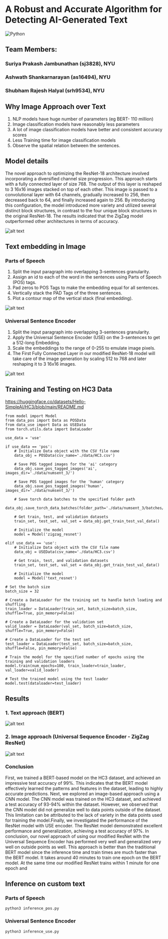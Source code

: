 # A Robust and Accurate Algorithm for Detecting AI-Generated Text

![Python](https://img.shields.io/badge/Python-3.10-blue)

## Team Members: 
### Suriya Prakash Jambunathan (sj3828), NYU
### Ashwath Shankarnarayan (as16494), NYU
### Shubham Rajesh Halyal (srh9534), NYU


## Why Image Approach over Text

1. NLP models have huge number of parameters (eg BERT- 110 million)
2. Image classification models have reasonably less parameters
3. A lot of image classification models have better and consistent accuracy scores
4. Less Training time for image classification models
5. Observe the spatial relation between the sentences.


## Model details

The novel approach to optimizing the ResNet-18 architecture involved incorporating a diversified channel size progression. This approach starts with a fully connected layer of size 768. The output of this layer is reshaped to 3 16x16 images stacked on top of each other. This image is passed to a convolutional layer with 64 channels, gradually increased to 256, then decreased back to 64, and finally increased again to 256. By introducing this configuration, the model introduced more variety and utilized several distinct block structures, in contrast to the four unique block structures in the original ResNet-18. The results indicated
that the ZigZag model outperformed other architectures in terms of accuracy.

![alt text](/results/ZigZagTextNet.png)

## Text embedding in Image

### Parts of Speech
1. Split the input paragraph into overlapping 3-sentences granularity.
2. Assign an id to each of the word in the sentences using Parts of Speech (POS) tags.
3. Pad zeros to POS Tags to make the embedding equal for all sentences.
4. Vertically stack the PAD Tags of the three sentences.
5. Plot a contour map of the vertical stack (final embedding).

![alt text](/results/text_embedding_sample.png)

### Universal Sentence Encoder
1. Split the input paragraph into overlapping 3-sentences granularity.
2. Apply the Universal Sentence Encoder (USE) on the 3-sentences to get a 512-long Embedding.
3. Scale the embeddings to the range of 0-255 to emulate image pixels.
4. The First Fully Connected Layer in our modified ResNet-18 model will take care of the image generation by scaling 512 to 768 and later reshaping it to 3 16x16 images.

![alt text](/results/text_embedding_use_sample.png)

## Training and Testing on HC3 Data

https://huggingface.co/datasets/Hello-SimpleAI/HC3/blob/main/README.md

```
from model import Model
from data_pos import Data as POSData
from data_use import Data as USEData
from torch.utils.data import DataLoader

use_data = 'use'

if use_data == 'pos':
    # Initialize Data object with the CSV file name
    data_obj = POSData(csv_name='./data/HC3.csv')

    # Save POS tagged images for the 'ai' category
    data_obj.save_pos_tagged_images('ai', images_dir='./data/numsent_3/')

    # Save POS tagged images for the 'human' category
    data_obj.save_pos_tagged_images('human', images_dir='./data/numsent_3/')

    # Save torch data batches to the specified folder path
    data_obj.save_torch_data_batches(folder_path='./data/numsent_3/batches/')

    # Get train, test, and validation datasets
    train_set, test_set, val_set = data_obj.get_train_test_val_data()

    # Initialize the model
    model = Model('zigzag_resnet')

elif use_data == 'use':
    # Initialize Data object with the CSV file name
    data_obj = USEData(csv_name='./data/HC3.csv')

    # Get train, test, and validation datasets
    train_set, test_set, val_set = data_obj.get_train_test_val_data()

    # Initialize the model
    model = Model('text_resnet')

# Set the batch size
batch_size = 32

# Create a DataLoader for the training set to handle batch loading and shuffling
train_loader = DataLoader(train_set, batch_size=batch_size, shuffle=True, pin_memory=False)

# Create a DataLoader for the validation set
valid_loader = DataLoader(val_set, batch_size=batch_size, shuffle=True, pin_memory=False)

# Create a DataLoader for the test set
test_loader = DataLoader(test_set, batch_size=batch_size, shuffle=False, pin_memory=False)

# Train the model for the specified number of epochs using the training and validation loaders
model.train(num_epochs=100, train_loader=train_loader, val_loader=valid_loader)

# Test the trained model using the test loader
model.test(dataloader=test_loader)

```
## Results 

### 1. Text approach (BERT) 

![alt text](/results/bert_model_inference.jpg)

### 2. Image approach (Universal Sequence Encoder - ZigZag ResNet)

![alt text](/results/use_model_inference.png)

### Conclusion

First, we trained a BERT-based model on the HC3 dataset, and achieved an impressive test accuracy of 99%. This indicates that the BERT model effectively learned the patterns and features in the dataset, leading to highly accurate predictions. Next, we explored an image-based approach using a CNN model. The CNN model was trained on the HC3 dataset, and achieved a test accuracy of 93-94% within the dataset. However, we observed that the CNN model did not generalize well to data points outside of the dataset. This limitation can be attributed to the lack of variety in the data points used for training the model.Finally, we investigated
the performance of the ResNet model with USE encoder. The ResNet model demonstrated excellent performance and generalization, achieving a test accuracy of 97%. In conclusion, our novel approach of using our modified ResNet with the Universal Sequence Encoder has performed very well and generalized very well on outside points as well. This approach is better than the traditional BERT model since the inference time and train times are much faster than the BERT model. It takes around 40 minutes to train one epoch on the BERT model. At the same time our modified ResNet trains within 1 minute for one epoch and


## Inference on custom text

### Parts of Speech
```
python3 inference_pos.py
```

### Universal Sentence Encoder
```
python3 inference_use.py
```